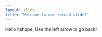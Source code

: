 ```yaml
---
layout: slide
title: "Welcome to our second slide!"
---
```

Hello itshope,
Use the left arrow to go back!